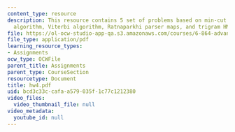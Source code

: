 ```yaml
---
content_type: resource
description: This resource contains 5 set of problems based on min-cut segmentation
  algorithm, Viterbi algorithm, Ratnaparkhi parser maps, and trigram HMM tagger.
file: https://ol-ocw-studio-app-qa.s3.amazonaws.com/courses/6-864-advanced-natural-language-processing-fall-2005/bcd3c33ccafaa579035f1c77c1212380_hw4.pdf
file_type: application/pdf
learning_resource_types:
- Assignments
ocw_type: OCWFile
parent_title: Assignments
parent_type: CourseSection
resourcetype: Document
title: hw4.pdf
uid: bcd3c33c-cafa-a579-035f-1c77c1212380
video_files:
  video_thumbnail_file: null
video_metadata:
  youtube_id: null
---
```

